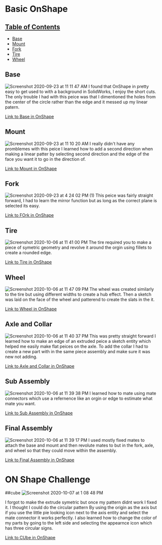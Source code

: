 # Basic OnShape

## [Table of Contents](#table-of-contents)
* [Base](#Base)
* [Mount](#Mount)
* [Fork](#Fork)
* [Tire](#Tire)
* [Wheel](#Wheel)

## Base
![Screenshot 2020-09-23 at 11 11 47 AM](https://user-images.githubusercontent.com/55250502/95286164-95d2ba80-0830-11eb-9e07-9186dd0d1661.png)
I found that OnShape in pretty easy to get used to with a background in SolidWorks, I enjoy the short cuts. The only trouble I had with this peice was that I dimentioned the holes from the center of the circle rather than the edge and it messed up my linear patern.

[Link to Base in OnShape](https://cvilleschools.onshape.com/documents/afeef031e4073e22c946cfba/w/67ae8670993e7f87867fd92c/e/6a970878e8ec47313dc94d94)

## Mount 
![Screenshot 2020-09-23 at 11 10 20 AM](https://user-images.githubusercontent.com/55250502/95286207-b69b1000-0830-11eb-9ef6-02bc966ac4fa.png)
I really didn't have any promblemes with this peice I learned how to add a second direction when making a linear patter by selecting second direction and the edge of the face you want it to go in the direction of. 

[Link to Mount in OnShape](https://cvilleschools.onshape.com/documents/7b78eca10db88e813a7b2e36/w/5eeb3394ebd301c0155c4d93/e/e891ffa3be126af3df84a015)

## Fork 
![Screenshot 2020-09-23 at 4 24 02 PM (1)](https://user-images.githubusercontent.com/55250502/95286112-691ea300-0830-11eb-8ce7-04c68853393f.png)
This peice was fairly straight forward, I had to learn the mirror function but as long as the correct plane is selected its easy. 

[Link to FOrk in OnShape](https://cvilleschools.onshape.com/documents/26e0f0c2fd626f54d3bf85de/w/db7b7f7fdc708048a8addf0e/e/30852c85d39c4d49840e2984)

## Tire 
![Screenshot 2020-10-06 at 11 41 00 PM](https://user-images.githubusercontent.com/55250502/95286248-d3cfde80-0830-11eb-9e30-af028e7a6b88.png)
The tire required you to make a piece of symetric geometry and revolve it around the orgin using fillets to create a rounded edge. 

[Link to Tire in OnShape](https://cvilleschools.onshape.com/documents/7722dae79fc88468937475f3/w/731ab4d585ba50cd4e3e0cd7/e/ce0df5340185d107f3e9a1b0)

## Wheel
![Screenshot 2020-10-06 at 11 47 09 PM](https://user-images.githubusercontent.com/55250502/95286267-e0543700-0830-11eb-961c-fa0638a714c3.png)
The wheel was created similarly to the tire but using different widths to create a hub effect. Then a sketch was laid on the face of the wheel and patterend to create the slats in the it. 

[Link to Wheel in OnShape](https://cvilleschools.onshape.com/documents/a5e98fe03b77ac4ca1183eba/w/59436f2dd1c8afc31e39633c/e/d3ff89e3ccf4ea49bcea0ac7)

## Axle and Collar
![Screenshot 2020-10-06 at 11 40 37 PM](https://user-images.githubusercontent.com/55250502/95286297-f235da00-0830-11eb-9f06-84f6a878a854.png)
This was pretty straight forward I learned how to make an edge of an extruded peice a sketch entity which helped me easily make flat peices on the axle. To add the collar I had to create a new part with in the same piece assembly and make sure it was new not adding. 

[Link to Axle and Collar in OnShape](https://cvilleschools.onshape.com/documents/30028d4a5d77457ba314e89a/w/8657fdf98cce7e8cfd643d3a/e/54b1ac5f273ff76984aaebc2)

## Sub Assembly 
![Screenshot 2020-10-06 at 11 39 38 PM](https://user-images.githubusercontent.com/55250502/95286320-02e65000-0831-11eb-81d5-a7aa9b27296b.png)
I learned how to mate using mate connectors which use a refernence like an orgin or edge to estimate what mate you want. 

[Link to Sub Assembly in OnShape](https://cvilleschools.onshape.com/documents/ec442ab095e4ceaea58022e9/w/853ba78e687ecd757e8b6e1a/e/5fbc8f854919b87eb9b20ada)

## Final Assembly 
![Screenshot 2020-10-06 at 11 39 17 PM](https://user-images.githubusercontent.com/55250502/95286338-0d084e80-0831-11eb-94ae-f6ba10ca4231.png)
I used mostly fixed mates to attach the base and mount and then revolute mates to but in the fork, axle, and wheel so that they could move within the assembly. 

[Link to Final Assembly in OnShape](https://cvilleschools.onshape.com/documents/574c22962f1025339066eeb1/w/da79442973f503c6bf439e46/e/baabcd4c222cf6d243fdfcbb)

# ON Shape Challenge 

##cube 
![Screenshot 2020-10-07 at 1 08 48 PM](https://user-images.githubusercontent.com/55250502/95364543-f4cf1880-089e-11eb-8690-310b07ebe8a8.png)

I forgot to make the extrude symetric but once my pattern didnt work I fixed it. I thought I could do the circular pattern By using the origin as the axis but if you use the little pie looking icon next to the axis entity and select the mate connector it works perfectly. I also learned how to change the color of my parts by going to the left side and selecting the appearnce icon which has three circular signs.

[Link to CUbe in OnShape](https://cvilleschools.onshape.com/documents/8f5223601eb48323f07c4c80/w/bc78850b598a426def15f527/e/9df2adf20f20c8ff235d7f8d)



